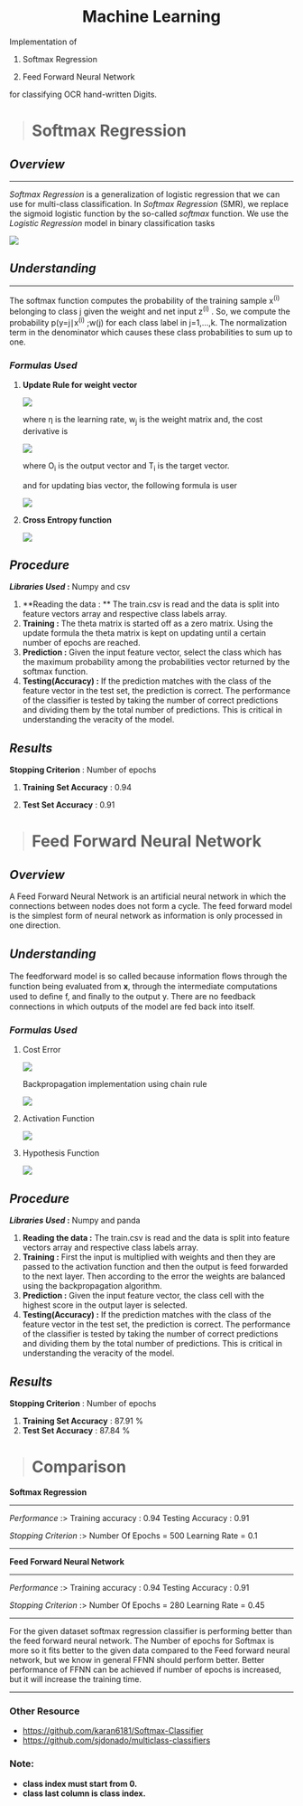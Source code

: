 <center><h1>Machine Learning</h1></center>

Implementation of 

1) Softmax Regression  

2) Feed Forward Neural Network 

for classifying OCR hand-written Digits.

> # Softmax Regression

## *Overview*

------

*Softmax Regression* is a generalization of logistic regression that we can use for multi-class classification. In *Softmax Regression* (SMR), we replace the sigmoid logistic function by the so-called *softmax* function. We use the *Logistic Regression* model in binary classification tasks

![](/img/Capture.png)

## *Understanding*

------

The softmax function computes the probability of the training sample x<sup>(i)</sup> belonging to class j given the weight and net input z<sup>(i)</sup> . So, we compute the probability p(y=j∣x<sup>(i)</sup> ;w(j) for each class label in j=1,…,k. The normalization term in the denominator which causes these class probabilities to sum up to one.

### *Formulas Used*

1. **Update Rule for weight vector**

   ![](img/Capture2.png)

   where η is the learning rate, w<sub>j</sub> is the weight matrix and, the cost derivative is 

   ![](img\Capture.3PNG.png)

   where O<sub>i</sub> is the output vector and T<sub>i</sub> is the target vector.

   and for updating bias vector, the following formula is user 

   ![](img/Capture4.png)

2. **Cross Entropy function**

   ![](img/Capture5.png)

## *Procedure*

***Libraries Used* :** Numpy and csv

1. **Reading the data : ** The train.csv is read and the data is split into feature vectors array and respective class labels array.
2. **Training :** The theta matrix is started off as a zero matrix. Using the update formula the theta matrix is kept on updating until a certain number of epochs are reached.
3. **Prediction :**  Given the input feature vector, select the class which has the maximum probability among the probabilities  vector returned by the softmax function.
4. **Testing(Accuracy) :** If the prediction matches with the class of the feature vector in the test set, the prediction is correct. The performance of the classifier is tested by taking the number of correct predictions and dividing them by the total number of predictions. This is critical in understanding the veracity of the model.

## *Results*

**Stopping Criterion** : Number of epochs

1. **Training Set Accuracy** : 0.94

2. **Test Set Accuracy** : 0.91

   

> # Feed Forward Neural Network

## *Overview*

A Feed Forward Neural Network is an artificial neural network in which the connections between nodes does not form a cycle. The feed forward model is the simplest form of neural network as information is only processed in one direction.

## *Understanding*

The feedforward model is so called because information ﬂows through the function being evaluated from **x**, through the intermediate computations used to deﬁne f, and ﬁnally to the output y. There are no feedback connections in which outputs of the model are fed back into itself.

### *Formulas Used*

1. Cost Error

   ![](img/Capture6.png)

   Backpropagation implementation using chain rule

   ![](img/uk1.png)

2. Activation Function

   ![](img/unknown.png)

3. Hypothesis Function

   ![](img/Capture7.png)

## *Procedure*

***Libraries Used* :** Numpy and panda

1. **Reading the data :** The train.csv is read and the data is split into feature vectors array and respective class labels array.
2. **Training :** First the input is multiplied with weights and then they are passed to the activation function and then the output is feed forwarded to the next layer. Then according to the error the weights are balanced using the backpropagation algorithm.
3. **Prediction :**  Given the input feature vector, the class cell with the highest score in the output layer is selected.
4. **Testing(Accuracy) :** If the prediction matches with the class of the feature vector in the test set, the prediction is correct. The performance of the classifier is tested by taking the number of correct predictions and dividing them by the total number of predictions. This is critical in understanding the veracity of the model.

## *Results*

**Stopping Criterion** : Number of epochs

1. **Training Set Accuracy** : 87.91 %
2. **Test Set Accuracy** : 87.84 %



> # Comparison

**Softmax Regression** 

------

*Performance* :>  Training accuracy : 0.94       Testing Accuracy : 0.91

*Stopping Criterion* :> Number Of Epochs = 500 		Learning Rate = 0.1

------

**Feed Forward Neural Network**

------

*Performance* :>  Training accuracy : 0.94       Testing Accuracy : 0.91

*Stopping Criterion* :> Number Of Epochs = 280 		Learning Rate = 0.45

------

For the given dataset softmax regression classifier is performing better than the feed forward neural network. The Number of epochs for Softmax is more so it fits better to the given data compared to the Feed forward neural network, but we know in general FFNN should perform better.  Better performance of FFNN can be achieved if number of epochs is increased, but it will increase the training time.

------



### Other Resource

* https://github.com/karan6181/Softmax-Classifier
* https://github.com/sjdonado/multiclass-classifiers

### Note:

* **class index must start from 0.**
* **class last column is class index.**